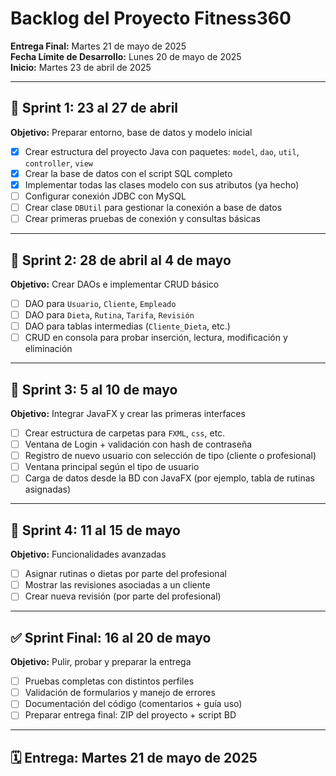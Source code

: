 # Backlog del Proyecto Fitness360

**Entrega Final:** Martes 21 de mayo de 2025  
**Fecha Límite de Desarrollo:** Lunes 20 de mayo de 2025  
**Inicio:** Martes 23 de abril de 2025

---

## 📝 Sprint 1: 23 al 27 de abril
**Objetivo:** Preparar entorno, base de datos y modelo inicial

- [x] Crear estructura del proyecto Java con paquetes: `model`, `dao`, `util`, `controller`, `view`
- [x] Crear la base de datos con el script SQL completo
- [x] Implementar todas las clases modelo con sus atributos (ya hecho)
- [ ] Configurar conexión JDBC con MySQL
- [ ] Crear clase `DBUtil` para gestionar la conexión a base de datos
- [ ] Crear primeras pruebas de conexión y consultas básicas

---

## 🧱 Sprint 2: 28 de abril al 4 de mayo
**Objetivo:** Crear DAOs e implementar CRUD básico

- [ ] DAO para `Usuario`, `Cliente`, `Empleado`
- [ ] DAO para `Dieta`, `Rutina`, `Tarifa`, `Revisión`
- [ ] DAO para tablas intermedias (`Cliente_Dieta`, etc.)
- [ ] CRUD en consola para probar inserción, lectura, modificación y eliminación

---

## 🎨 Sprint 3: 5 al 10 de mayo
**Objetivo:** Integrar JavaFX y crear las primeras interfaces

- [ ] Crear estructura de carpetas para `FXML`, `css`, etc.
- [ ] Ventana de Login + validación con hash de contraseña
- [ ] Registro de nuevo usuario con selección de tipo (cliente o profesional)
- [ ] Ventana principal según el tipo de usuario
- [ ] Carga de datos desde la BD con JavaFX (por ejemplo, tabla de rutinas asignadas)

---

## 🧠 Sprint 4: 11 al 15 de mayo
**Objetivo:** Funcionalidades avanzadas

- [ ] Asignar rutinas o dietas por parte del profesional
- [ ] Mostrar las revisiones asociadas a un cliente
- [ ] Crear nueva revisión (por parte del profesional)

---

## ✅ Sprint Final: 16 al 20 de mayo
**Objetivo:** Pulir, probar y preparar la entrega

- [ ] Pruebas completas con distintos perfiles
- [ ] Validación de formularios y manejo de errores
- [ ] Documentación del código (comentarios + guía uso)
- [ ] Preparar entrega final: ZIP del proyecto + script BD

---

## 🗓️ Entrega: Martes 21 de mayo de 2025
